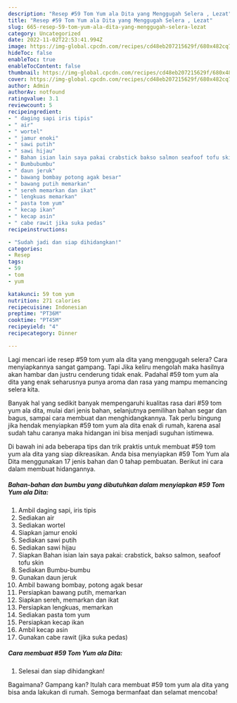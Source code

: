 ```yaml
---
description: "Resep #59 Tom Yum ala Dita yang Menggugah Selera , Lezat"
title: "Resep #59 Tom Yum ala Dita yang Menggugah Selera , Lezat"
slug: 665-resep-59-tom-yum-ala-dita-yang-menggugah-selera-lezat
category: Uncategorized
date: 2022-11-02T22:53:41.994Z
image: https://img-global.cpcdn.com/recipes/cd48eb207215629f/680x482cq70/59-tom-yum-ala-dita-foto-resep-utama.jpg
hideToc: false
enableToc: true
enableTocContent: false
thumbnail: https://img-global.cpcdn.com/recipes/cd48eb207215629f/680x482cq70/59-tom-yum-ala-dita-foto-resep-utama.jpg
cover: https://img-global.cpcdn.com/recipes/cd48eb207215629f/680x482cq70/59-tom-yum-ala-dita-foto-resep-utama.jpg
author: Admin
authorAv: notfound
ratingvalue: 3.1
reviewcount: 5
recipeingredient:
- " daging sapi iris tipis"
- " air"
- " wortel"
- " jamur enoki"
- " sawi putih"
- " sawi hijau"
- " Bahan isian lain saya pakai crabstick bakso salmon seafoof tofu skin"
- " Bumbubumbu"
- " daun jeruk"
- " bawang bombay potong agak besar"
- " bawang putih memarkan"
- " sereh memarkan dan ikat"
- " lengkuas memarkan"
- " pasta tom yum"
- " kecap ikan"
- " kecap asin"
- " cabe rawit jika suka pedas"
recipeinstructions:

- "Sudah jadi dan siap dihidangkan!"
categories:
- Resep
tags:
- 59
- tom
- yum

katakunci: 59 tom yum 
nutrition: 271 calories
recipecuisine: Indonesian
preptime: "PT36M"
cooktime: "PT45M"
recipeyield: "4"
recipecategory: Dinner

---
```



Lagi mencari ide resep #59 tom yum ala dita yang menggugah selera? Cara menyiapkannya sangat gampang. Tapi Jika keliru mengolah maka hasilnya akan hambar dan justru cenderung tidak enak. Padahal #59 tom yum ala dita yang enak seharusnya punya aroma dan rasa yang mampu memancing selera kita.


Banyak hal yang sedikit banyak mempengaruhi kualitas rasa dari #59 tom yum ala dita, mulai dari jenis bahan, selanjutnya pemilihan bahan segar dan bagus, sampai cara membuat dan menghidangkannya. Tak perlu bingung jika hendak menyiapkan #59 tom yum ala dita enak di rumah, karena asal sudah tahu caranya maka hidangan ini bisa menjadi suguhan istimewa.




Di bawah ini ada beberapa tips dan trik praktis untuk membuat #59 tom yum ala dita yang siap dikreasikan. Anda bisa menyiapkan #59 Tom Yum ala Dita menggunakan 17 jenis bahan dan 0 tahap pembuatan. Berikut ini cara dalam membuat hidangannya.

<!--inarticleads1-->

##### Bahan-bahan dan bumbu yang dibutuhkan dalam menyiapkan #59 Tom Yum ala Dita:

1. Ambil  daging sapi, iris tipis
1. Sediakan  air
1. Sediakan  wortel
1. Siapkan  jamur enoki
1. Sediakan  sawi putih
1. Sediakan  sawi hijau
1. Siapkan  Bahan isian lain saya pakai: crabstick, bakso salmon, seafoof tofu skin
1. Sediakan  Bumbu-bumbu
1. Gunakan  daun jeruk
1. Ambil  bawang bombay, potong agak besar
1. Persiapkan  bawang putih, memarkan
1. Siapkan  sereh, memarkan dan ikat
1. Persiapkan  lengkuas, memarkan
1. Sediakan  pasta tom yum
1. Persiapkan  kecap ikan
1. Ambil  kecap asin
1. Gunakan  cabe rawit (jika suka pedas)




<!--inarticleads2-->

##### Cara membuat #59 Tom Yum ala Dita:


1. Selesai dan siap dihidangkan!



Bagaimana? Gampang kan? Itulah cara membuat #59 tom yum ala dita yang bisa anda lakukan di rumah. Semoga bermanfaat dan selamat mencoba!
